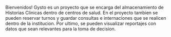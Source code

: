 Bienvenidos! Gysto es un proyecto que se encarga del almacenamiento de Historias Clinicas dentro de centros de salud. En el proyecto tambien se pueden reservar turnos y guardar consultas e internaciones que se realicen dentro de la institucion. Por ultimo, se pueden visualizar reportajes con datos que sean relevantes para la toma de decision. 
